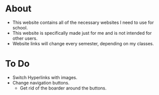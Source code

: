 # About
- This website contains all of the necessary websites I need to use for school. 
- This website is specifically made just for me and is not intended for other users.
- Website links will change every semester, depending on my classes.

# To Do
- Switch Hyperlinks with images.
- Change navigation buttons.
  - Get rid of the boarder around the buttons.
